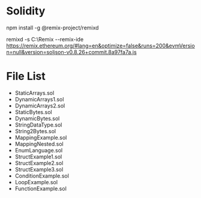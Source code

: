 # Solidity
npm install -g @remix-project/remixd <br />

remixd -s C:\Remix --remix-ide https://remix.ethereum.org/#lang=en&optimize=false&runs=200&evmVersion=null&version=soljson-v0.8.26+commit.8a97fa7a.js

# File List
- StaticArrays.sol
- DynamicArrays1.sol
- DynamicArrays2.sol
- StaticBytes.sol
- DynamicBytes.sol
- StringDataType.sol
- String2Bytes.sol
- MappingExample.sol
- MappingNested.sol
- EnumLanguage.sol
- StructExample1.sol
- StructExample2.sol
- StructExample3.sol
- ConditionExample.sol
- LoopExample.sol
- FunctionExample.sol
